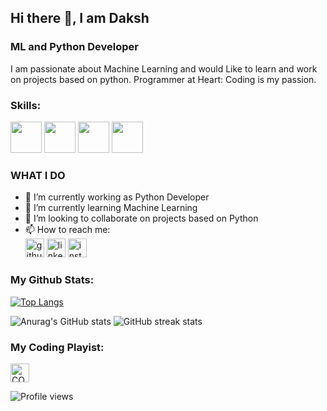 ## Hi there 👋, I am Daksh
### ML and Python Developer
I am passionate about Machine Learning and would Like to learn and work on projects based on python.
Programmer at Heart: Coding is my passion.

### **Skills**:
<img src='https://camo.githubusercontent.com/e9306bcaa5457a3bb58aa38c9f2fb71e856479bd7a3726204ca07412e45f667f/68747470733a2f2f7777772e766563746f726c6f676f2e7a6f6e652f6c6f676f732f707974686f6e2f707974686f6e2d69636f6e2e737667' alt='' height='50'>   <img 
src='https://symbols.getvecta.com/stencil_97/43_tensorflow-icon.f7092db2bd.svg' alt='' height='50'>
<img src = 'https://symbols.getvecta.com/stencil_90/39_opencv-icon.bed55cce11.svg' height= '50'>
<img src = 'https://pandas.pydata.org/static/img/pandas_white.svg' height = '50'>
### **WHAT I DO**
- 🔭 I’m currently working as Python Developer
- 🌱 I’m currently learning Machine Learning
- 👯 I’m looking to collaborate on projects based on Python
- 📫 How to reach me:  
[<img src='https://camo.githubusercontent.com/b2d1ae072c968dbeaf2232f0e1071ae5a7b218b11caec1ae5c69c10ef370a3cc/68747470733a2f2f696d672e736869656c64732e696f2f62616467652f6769746875622d2532333234323932652e7376673f267374796c653d666f722d7468652d6261646765266c6f676f3d676974687562266c6f676f436f6c6f723d7768697465' alt='github' height='30'>](https://github.com/helloitsdaksh/)  [<img src='https://camo.githubusercontent.com/5e3d78e5310a41c0667e07077cf93596229de398b154b83885dc068874ed5365/68747470733a2f2f696d672e736869656c64732e696f2f62616467652f6c696e6b6564696e2d2532333145373742352e7376673f267374796c653d666f722d7468652d6261646765266c6f676f3d6c696e6b6564696e266c6f676f436f6c6f723d7768697465' alt='linkedin' height='30'>](https://www.linkedin.com/in/daksh-patel-3a67101a3?trk=people-guest_people_search-card//)  [<img src='https://camo.githubusercontent.com/eff3e7484b1754de8279027247ccec9c3deaeb76b4c4946c5d634a8579c2c1ce/68747470733a2f2f696d672e736869656c64732e696f2f62616467652f696e7374616772616d2d2532333030303030302e7376673f267374796c653d666f722d7468652d6261646765266c6f676f3d696e7374616772616d266c6f676f436f6c6f723d7768697465' alt='instagram' height='30'>](https://www.instagram.com/iamdaksh_patel/)  


### **My Github Stats**:
[![Top Langs](https://github-readme-stats.vercel.app/api/top-langs/?username=helloitsdaksh&layout=compact&show_icons=true&theme=dracula)](https://github.com/anuraghazra/github-readme-stats)

![Anurag's GitHub stats](https://github-readme-stats.vercel.app/api?username=helloitsdaksh&show_icons=true&theme=dracula)
![GitHub streak stats](https://github-readme-streak-stats.herokuapp.com/?user=helloitsdaksh&show_icons=true&theme=dracula)  

### **My Coding Playist:**
[<img src='https://img.icons8.com/cotton/2x/headphones.png' alt='CODING FOCUS' height='30'>](https://open.spotify.com/embed/playlist/15ngsvOmlTkARCg7ipoNvG)

<!-- <iframe src="https://open.spotify.com/embed/playlist/15ngsvOmlTkARCg7ipoNvG" width="300" height="380" frameborder="0" allowtransparency="true" allow="encrypted-media"></iframe>
<iframe src="https://open.spotify.com/embed/playlist/6Q3Qo3XxSj5Cu9pQJlBfzG" width="300" height="380" frameborder="0" allowtransparency="true" allow="encrypted-media"></iframe>
<iframe src="https://open.spotify.com/embed/playlist/1qvW13XhfMMZMlzQx362HR" width="300" height="380" frameborder="0" allowtransparency="true" allow="encrypted-media"></iframe>
<iframe src="https://open.spotify.com/embed/playlist/37i9dQZF1DWYoYGBbGKurt" width="300" height="380" frameborder="0" allowtransparency="true" allow="encrypted-media"></iframe>  -->

![Profile views](https://gpvc.arturio.dev/helloitsdaksh)  
